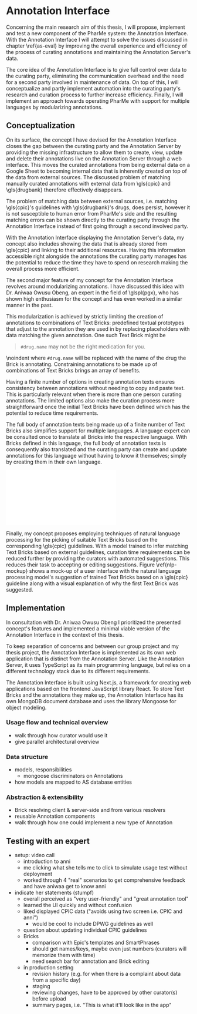 # Annotation Interface

Concerning the main research aim of this thesis, I will propose, implement and
test a new component of the PharMe system: the Annotation Interface. With the
Annotation Interface I will attempt to solve the issues discussed in chapter
\ref{as-eval} by improving the overall experience and efficiency of the process
of curating annotations and maintaining the Annotation Server's data.

The core idea of the Annotation Interface is to give full control over data to
the curating party, eliminating the communication overhead and the need for a
second party involved in maintenance of data. On top of this, I will
conceptualize and partly implement automation into the curating party's research
and curation process to further increase efficiency. Finally, I will implement
an approach towards operating PharMe with support for multiple languages by
modularizing annotations.

## Conceptualization

On its surface, the concept I have devised for the Annotation Interface closes
the gap between the curating party and the Annotation Server by providing the
missing infrastructure to allow them to create, view, update and delete their
annotations live on the Annotation Server through a web interface. This moves
the curated annotations from being external data on a Google Sheet to becoming
internal data that is inherently created on top of the data from external
sources. The discussed problem of matching manually curated annotations with
external data from \gls{cpic} and \gls{drugbank} therefore effectively
disappears.

The problem of matching data between external sources, i.e. matching
\gls{cpic}'s guidelines with \gls{drugbank}'s drugs, does persist, however it is
not susceptible to human error from PharMe's side and the resulting matching
errors can be shown directly to the curating party through the Annotation
Interface instead of first going through a second involved party.

With the Annotation Interface displaying the Annotation Server's data, my
concept also includes showing the data that is already stored from \gls{cpic}
and linking to their additional resources. Having this information accessible
right alongside the annotations the curating party manages has the potential to
reduce the time they have to spend on research making the overall process more
efficient.

The second major feature of my concept for the Annotation Interface revolves
around modularizing annotations. I have discussed this idea with Dr. Aniwaa
Owusu Obeng, an expert in the field of \glspl{pgx}, who has shown high
enthusiasm for the concept and has even worked in a similar manner in the past.

This modularization is achieved by strictly limiting the creation of annotations
to combinations of Text Bricks: predefined textual prototypes that adjust to
the annotation they are used in by replacing placeholders with data matching the
given annotation. One such Text Brick might be

> `#drug.name` may not be the right medication for you.

\noindent where `#drug.name` will be replaced with the name of the drug the
Brick is annotating. Constraining annotations to be made up of combinations of
Text Bricks brings an array of benefits.

Having a finite number of options in creating annotation texts ensures
consistency between annotations without needing to copy and paste text. This is
particularly relevant when there is more than one person curating annotations.
The limited options also make the curation process more straightforward once the
initial Text Bricks have been defined which has the potential to reduce time
requirements.

The full body of annotation texts being made up of a finite number of Text
Bricks also simplifies support for multiple languages. A language expert can be
consulted once to translate all Bricks into the respective language. With Bricks
defined in this language, the full body of annotation texts is consequently also
translated and the curating party can create and update annotations for this
language without having to know it themselves; simply by creating them in their
own language.

![Conceptualized suggestion of Text Bricks based on \gls{cpic} guideline
[@lee_clinical_2022] \label{nlp-mockup}](output.pdf)

Finally, my concept proposes employing techniques of natural language processing
for the picking of suitable Text Bricks based on the corresponding \gls{cpic}
guidelines. With a model trained to infer matching Text Bricks based on external
guidelines, curation time requirements can be reduced further by providing the
curators with automated suggestions. This reduces their task to accepting or
editing suggestions. Figure \ref{nlp-mockup} shows a mock-up of a user interface
with the natural language processing model's suggestion of trained Text Bricks
based on a \gls{cpic} guideline along with a visual explanation of why the first
Text Brick was suggested.

## Implementation

In consultation with Dr. Aniwaa Owusu Obeng I prioritized the presented
concept's features and implemented a minimal viable version of the Annotation
Interface in the context of this thesis.

To keep separation of concerns and between our group project and my thesis
project, the Annotation Interface is implemented as its own web application that
is distinct from the Annotation Server. Like the Annotation Server, it uses
TypeScript as its main programming language, but relies on a different
technology stack due to its different requirements.

The Annotation Interface is built using Next.js, a framework for creating web
applications based on the frontend JavaScript library React. To store Text
Bricks and the annotations they make up, the Annotation Interface has its own
MongoDB document database and uses the library Mongoose for object modeling.

### Usage flow and technical overview

- walk through how curator would use it
- give parallel architectural overview

### Data structure

- models, responsibilities
  - mongoose discriminators on Annotations
- how models are mapped to AS database entities

### Abstraction & extensibility

- Brick resolving client & server-side and from various resolvers
- reusable Annotation components
- walk through how one could implement a new type of Annotation

## Testing with an expert

- setup: video call
  - introduction to anni
  - me clicking what she tells me to click to simulate usage test without
    deployment
  - worked through 4 "real" scenarios to get comprehensive feedback and have
    aniwaa get to know anni
- indicate her statements (stumpf)
  - overall perceived as "very user-friendly" and "great annotation tool"
  - learned the UI quickly and without confusion
  - liked displayed CPIC data ("avoids using two screen i.e. CPIC and anni")
    - would be cool to include DPWG guidelines as well
  - question about updating individual CPIC guidelines
  - Bricks
    - comparison with Epic's templates and SmartPhrases
    - should get names/keys, maybe even just numbers (curators will memorize
      them with time)
    - need search bar for annotation and Brick editing
  - in production setting
    - revision history (e.g. for when there is a complaint about data from a
      specific day)
    - staging
    - reviewing changes, have to be approved by other curator(s) before upload
    - summary pages, i.e. "This is what it'll look like in the app"
